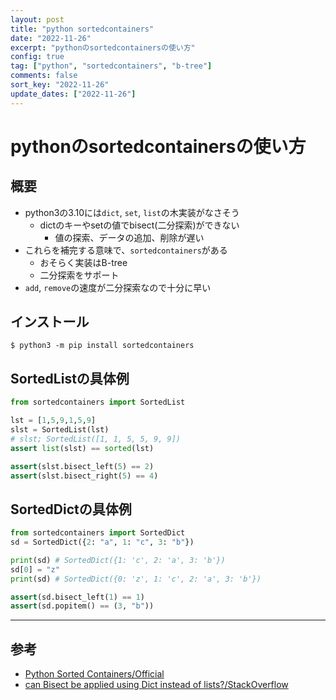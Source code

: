 ```yaml
---
layout: post
title: "python sortedcontainers"
date: "2022-11-26"
excerpt: "pythonのsortedcontainersの使い方"
config: true
tag: ["python", "sortedcontainers", "b-tree"]
comments: false
sort_key: "2022-11-26"
update_dates: ["2022-11-26"]
---
```


# pythonのsortedcontainersの使い方

## 概要
 - python3の3.10には`dict`, `set`, `list`の木実装がなさそう
   - dictのキーやsetの値でbisect(二分探索)ができない
     - 値の探索、データの追加、削除が遅い
 - これらを補完する意味で、`sortedcontainers`がある
   - おそらく実装はB-tree
   - 二分探索をサポート
 - `add`, `remove`の速度が二分探索なので十分に早い

## インストール

```console
$ python3 -m pip install sortedcontainers
```

## SortedListの具体例

```python
from sortedcontainers import SortedList

lst = [1,5,9,1,5,9]
slst = SortedList(lst)
# slst; SortedList([1, 1, 5, 5, 9, 9])
assert list(slst) == sorted(lst)

assert(slst.bisect_left(5) == 2)
assert(slst.bisect_right(5) == 4)
```

## SortedDictの具体例

```python
from sortedcontainers import SortedDict
sd = SortedDict({2: "a", 1: "c", 3: "b"})

print(sd) # SortedDict({1: 'c', 2: 'a', 3: 'b'})
sd[0] = "z"
print(sd) # SortedDict({0: 'z', 1: 'c', 2: 'a', 3: 'b'})

assert(sd.bisect_left(1) == 1)
assert(sd.popitem() == (3, "b"))
```

---

## 参考
 - [Python Sorted Containers/Official](https://grantjenks.com/docs/sortedcontainers/)
 - [can Bisect be applied using Dict instead of lists?/StackOverflow](https://stackoverflow.com/questions/3099383/can-bisect-be-applied-using-dict-instead-of-lists)
